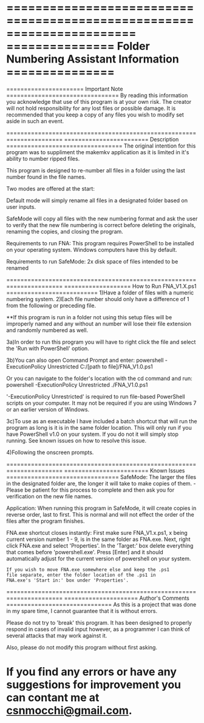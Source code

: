 ======================================================================
=============== Folder Numbering Assistant Information ===============
======================================================================
====================== Important Note ================================
By reading this information you acknowledge that use of this program
is at your own risk. The creator will not hold responsibility for any
lost files or possible damage. It is recommended that you keep a copy
of any files you wish to modify set aside in such an event.

======================================================================
======================== Description =================================
The original intention for this program was to suppliment
the makemkv application as it is limited in it's ability
to number ripped files.

This program is designed to re-number all files in a folder 
using the last number found in the file names. 

Two modes are offered at the start:

Default mode will simply rename all files in a designated folder 
based on user inputs.

SafeMode will copy all files with the new numbering format and
ask the user to verify that the new file numbering is correct
before deleting the originals, renaming the copies, and closing
the program.

Requirements to run FNA:
	This program requires PowerShell to be installed on your 
	operating system. Windows computers have this by default.

Requirements to run SafeMode:
	2x disk space of files intended to be renamed

======================================================================
=================== How to Run FNA_V1.X.ps1 ==========================
1)Have a folder of files with a numeric numbering system. 
2)Each file number should only have a difference of 1 from the 
  following or preceding file. 

**If this program is run in a folder not using this setup files will be 
improperly named and any without an number will lose their file extension 
and randomly numbered as well.
 
3a)In order to run this program you will have to right click the
   file and select the 'Run with PowerShell' option. 

3b)You can also open Command Prompt and enter:
powershell -ExecutionPolicy Unrestricted C:/[path to file]/FNA_V1.0.ps1

Or you can navigate to the folder's location with the cd command and run:
powershell -ExecutionPolicy Unrestricted ./FNA_V1.0.ps1

'-ExecutionPolicy Unrestricted' is required to run file-based PowerShell
scripts on your computer. It may not be required if you are using
Windows 7 or an earlier version of Windows.

3c)To use as an executable I have included a batch shortcut that will run
   the program as long is it is in the same folder location. This will
   only run if you have PowerShell v1.0 on your system. If you do not it
   will simply stop running. See known issues on how to resolve this
   issue.

4)Following the onscreen prompts.

======================================================================
======================== Known Issues ================================
SafeMode:
	The larger the files in the designated folder are, the
	longer it will take to make copies of them.
	- Please be patient for this process to complete and then
	ask you for verification on the new file names.

Application:
	When running this program in SafeMode, it will create copies
	in reverse order, last to first. This is normal and will not
	effect the order of the files after the program finishes.

FNA.exe shortcut closes instantly:
	First make sure FNA_V1.x.ps1, x being current version number
	1 - 9, is in the same folder as FNA.exe.
	Next, right click FNA.exe and select 'Properties'. In the
	'Target:' box delete everything that comes before 'powershell.exe'.
	Press [Enter] and it should automatically adjust for the current
	version of powershell on your system.

	If you wish to move FNA.exe somewhere else and keep the .ps1
	file separate, enter the folder location of the .ps1 in
	FNA.exe's 'Start in:' box under 'Properties'.
	
======================================================================
===================== Author's Comments ==============================
As this is a project that was done in my spare time, I cannot
guarantee that it is without errors. 

Please do not try to 'break' this program. It has been designed 
to properly respond in cases of invalid input however, as a 
programmer I can think of several attacks that may work against
it.

Also, please do not modify this program without first asking.

If you find any errors or have any suggestions for improvement
you can contant me at csnmocchi@gmail.com.
======================================================================

